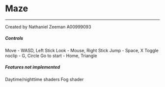 # Maze
---
Created by Nathaniel Zeeman
A00999093

##### Controls
Move - WASD, Left Stick
Look - Mouse, Right Stick
Jump - Space, X
Toggle noclip - G, Circle
Go to start - Home, Triangle

##### Features not implemented
Daytime/nighttime shaders
Fog shader
